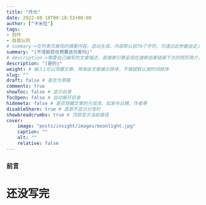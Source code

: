 ```yaml
---
title: "月光"
date: 2022-08-18T00:18:53+08:00
author: ["卡米拉"]
tags:
- 创作
- 自我认同
# summary->在列表页展现的摘要内容，自动生成，内容默认前70个字符，可通过此参数自定义，一般无需专门设置
summary: "⌈不惜偷窃也想要这份爱吗⌋"
# description->需要自己编写的文章描述，是搜索引擎呈现在搜索结果链接下方的网页简介，建议设置
description: "⌈是的⌋"
weight: # 输入1可以顶置文章，用来给文章展示排序，不填就默认按时间排序
slug: ""
draft: false # 是否为草稿
comments: true
showToc: false # 显示目录
TocOpen: false # 自动展开目录
hidemeta: false # 是否隐藏文章的元信息，如发布日期、作者等
disableShare: true # 底部不显示分享栏
showbreadcrumbs: true # 顶部显示当前路径
cover:
    image: "posts/insight/images/moonlight.jpg"
    caption: ""
    alt: ""
    relative: false
---
```

<h3>前言</h3>
<h1>还没写完</h1>
<!--
&ensp;&ensp;&ensp;&ensp;我对所谓“饭学”没有太多的了解，就是一破听歌的，世界观什么的是一无所知。所以，比起饭学家对两位角色的细致分析，我没能太区分这两位所要表达的不同，而是笼统地将她们划分给了同一角色——创作者。比起v版更喜欢本家的演唱，也是因为这是写给p主自己的歌，写给每一个<strong>渺小的producer</strong>。
<br/><br/>
&ensp;&ensp;&ensp;&ensp;是因为黄玫瑰头的少女吗，本作比起专辑内其他“更符合世界观”的曲子来说，要贴近现实得多，那个朦胧看不清面部的少女，是不是正是你我？——我时常会有这样的想法。第一遍看的时候，因曲中情感受到了非常强烈的冲击，每一句词，仿佛是我自己的诘问。-->


